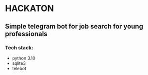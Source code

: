 # HACKATON
## Simple telegram bot for job search for young professionals
### Tech stack:
  - python 3.10
  - sqlite3
  - telebot
